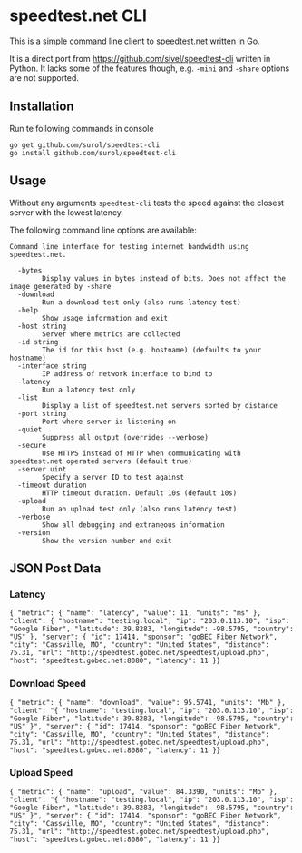 speedtest.net CLI
=================

This is a simple command line client to speedtest.net written in Go.

It is a direct port from https://github.com/sivel/speedtest-cli written in Python. It lacks some of the features though, e.g. `-mini` and `-share` options are not supported.

Installation
------------

Run te following commands in console
```
go get github.com/surol/speedtest-cli
go install github.com/surol/speedtest-cli
```

Usage
-----

Without any arguments `speedtest-cli` tests the speed against the closest server with the lowest latency.

The following command line options are available:
```
Command line interface for testing internet bandwidth using speedtest.net.

  -bytes
    	Display values in bytes instead of bits. Does not affect the image generated by -share
  -download
    	Run a download test only (also runs latency test)
  -help
    	Show usage information and exit
  -host string
    	Server where metrics are collected
  -id string
    	The id for this host (e.g. hostname) (defaults to your hostname)
  -interface string
    	IP address of network interface to bind to
  -latency
    	Run a latency test only
  -list
    	Display a list of speedtest.net servers sorted by distance
  -port string
    	Port where server is listening on
  -quiet
    	Suppress all output (overrides --verbose)
  -secure
    	Use HTTPS instead of HTTP when communicating with speedtest.net operated servers (default true)
  -server uint
    	Specify a server ID to test against
  -timeout duration
    	HTTP timeout duration. Default 10s (default 10s)
  -upload
    	Run an upload test only (also runs latency test)
  -verbose
    	Show all debugging and extraneous information
  -version
    	Show the version number and exit
```


## JSON Post Data

### Latency
```
{ "metric": { "name": "latency", "value": 11, "units": "ms" }, "client": { "hostname": "testing.local", "ip": "203.0.113.10", "isp": "Google Fiber", "latitude": 39.8283, "longitude": -98.5795, "country": "US" }, "server": { "id": 17414, "sponsor": "goBEC Fiber Network", "city": "Cassville, MO", "country": "United States", "distance": 75.31, "url": "http://speedtest.gobec.net/speedtest/upload.php", "host": "speedtest.gobec.net:8080", "latency": 11 }}
```

### Download Speed
```
{ "metric": { "name": "download", "value": 95.5741, "units": "Mb" }, "client": "{ "hostname": "testing.local", "ip": "203.0.113.10", "isp": "Google Fiber", "latitude": 39.8283, "longitude": -98.5795, "country": "US" }", "server": { "id": 17414, "sponsor": "goBEC Fiber Network", "city": "Cassville, MO", "country": "United States", "distance": 75.31, "url": "http://speedtest.gobec.net/speedtest/upload.php", "host": "speedtest.gobec.net:8080", "latency": 11 }}
```

### Upload Speed
```
{ "metric": { "name": "upload", "value": 84.3390, "units": "Mb" }, "client": "{ "hostname": "testing.local", "ip": "203.0.113.10", "isp": "Google Fiber", "latitude": 39.8283, "longitude": -98.5795, "country": "US" }", "server": { "id": 17414, "sponsor": "goBEC Fiber Network", "city": "Cassville, MO", "country": "United States", "distance": 75.31, "url": "http://speedtest.gobec.net/speedtest/upload.php", "host": "speedtest.gobec.net:8080", "latency": 11 }}
```